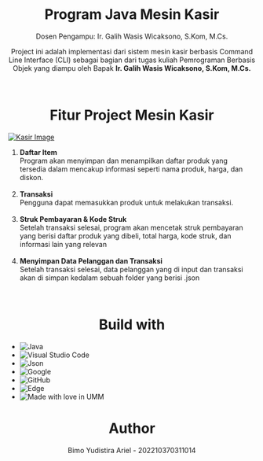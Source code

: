 <h1 align="center">Program Java Mesin Kasir</h1>

  <p align="center">
    Dosen Pengampu: Ir. Galih Wasis Wicaksono, S.Kom, M.Cs. <br>
    <p align="center">
      Project ini adalah implementasi dari sistem mesin kasir berbasis Command Line Interface (CLI) sebagai bagian dari tugas kuliah Pemrograman Berbasis Objek yang diampu oleh Bapak <strong>Ir. Galih Wasis Wicaksono, S.Kom, M.Cs.</strong>
    </p>
  </p>
<br>
<h1 align="center">Fitur Project Mesin Kasir</h1>

[![Kasir Image][product-screenshot]]()
<strong></strong>
1.  <strong>Daftar Item</strong><br>Program akan menyimpan dan menampilkan daftar produk yang tersedia dalam mencakup informasi seperti nama produk, harga, dan diskon.<br><br>
2.  <strong>Transaksi</strong><br>Pengguna dapat memasukkan produk untuk melakukan transaksi.<br><br>
3.  <strong>Struk Pembayaran & Kode Struk</strong><br>Setelah transaksi selesai, program akan mencetak struk pembayaran yang berisi daftar produk yang dibeli, total harga, kode struk, dan informasi lain yang relevan<br><br>
4.  <strong>Menyimpan Data Pelanggan dan Transaksi</strong><br>Setelah transaksi selesai, data pelanggan yang di input dan transaksi akan di simpan kedalam sebuah folder yang berisi .json
<br>
<h1 align="center">Build with</h1>

* ![Java](https://img.shields.io/badge/java-%23ED8B00.svg?style=for-the-badge&logo=openjdk&logoColor=white)
* ![Visual Studio Code](https://img.shields.io/badge/Visual%20Studio%20Code-0078d7.svg?style=for-the-badge&logo=visual-studio-code&logoColor=white)
* ![Json](https://img.shields.io/badge/json-5E5C5C?style=for-the-badge&logo=json&logoColor=white)
* ![Google](https://img.shields.io/badge/google-4285F4?style=for-the-badge&logo=google&logoColor=white)
* ![GitHub](https://img.shields.io/badge/github-%23121011.svg?style=for-the-badge&logo=github&logoColor=white)
* ![Edge](https://img.shields.io/badge/Microsoft_Edge-0078D7?style=for-the-badge&logo=Microsoft-edge&logoColor=white)
* ![Made with love in UMM](https://madewithlove.now.sh/id?heart=true&text=UMM)

<h1 align="center">Author</h1>
  <p align="center">
    Bimo Yudistira Ariel - 202210370311014
  </p>














<!-- MARKDOWN LINK -->
[product-screenshot]: https://i.imgur.com/V7zxeIO.jpg
